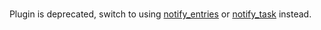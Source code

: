 <br>
<div class="alert alert-danger" role="info">
  
  <span class="glyphicon glyphicon-remove-sign"></span>
  &nbsp; Plugin is deprecated, switch to using [notify_entries](/Plugins/Notifiers/notify_entries) or [notify_task](/Plugins/Notifiers/notify_task) instead.
</div>

